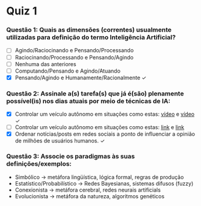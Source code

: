 # Quiz 1

### Questão 1: Quais as dimensões (correntes) usualmente utilizadas para definição do termo Inteligência Artificial?

- [ ] Agindo/Raciocinando e Pensando/Processando
- [ ] Raciocinando/Processando e Pensando/Agindo
- [ ] Nenhuma das anteriores
- [ ] Computando/Pensando e Agindo/Atuando
- [x] Pensando/Agindo e Humanamente/Racionalmente ✓

### Questão 2: Assinale a(s) tarefa(s) que já é(são) plenamente possível(is) nos dias atuais por meio de técnicas de IA:

- [x] Controlar um veículo autônomo em situações como estas: [vídeo](https://www.youtube.com/watch?v=6uu9EwoWxo4) e [vídeo](https://www.youtube.com/watch?v=y1OCipyZefA) ✓
- [ ] Controlar um veículo autônomo em situações como estas: [link](#) e [link](#)
- [x] Ordenar notícias/posts em redes sociais a ponto de influenciar a opinião de milhões de usuários humanos. ✓

### Questão 3: Associe os paradigmas às suas definições/exemplos:

- Simbólico → metáfora lingüística, lógica formal, regras de produção
- Estatístico/Probabilístico → Redes Bayesianas, sistemas difusos (fuzzy)
- Conexionista → metáfora cerebral, redes neurais artificials
- Evolucionista → metáfora da natureza, algoritmos genéticos
